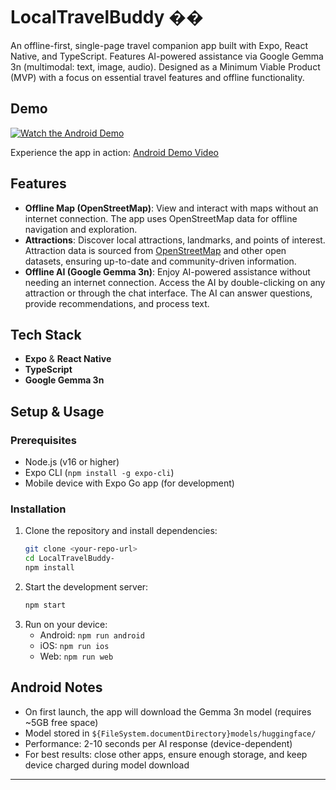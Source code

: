 # LocalTravelBuddy ��️

An offline-first, single-page travel companion app built with Expo, React Native, and TypeScript. Features AI-powered assistance via Google Gemma 3n (multimodal: text, image, audio). Designed as a Minimum Viable Product (MVP) with a focus on essential travel features and offline functionality.

## Demo

[![Watch the Android Demo](https://img.youtube.com/vi/Z4JCz_ihHAE/0.jpg)](https://youtu.be/Z4JCz_ihHAE)

Experience the app in action: [Android Demo Video](https://youtu.be/Z4JCz_ihHAE)

## Features

- **Offline Map (OpenStreetMap)**: View and interact with maps without an internet connection. The app uses OpenStreetMap data for offline navigation and exploration.
- **Attractions**: Discover local attractions, landmarks, and points of interest. Attraction data is sourced from [OpenStreetMap](https://www.openstreetmap.org/) and other open datasets, ensuring up-to-date and community-driven information.
- **Offline AI (Google Gemma 3n)**: Enjoy AI-powered assistance without needing an internet connection. Access the AI by double-clicking on any attraction or through the chat interface. The AI can answer questions, provide recommendations, and process text. 

## Tech Stack

- **Expo** & **React Native**
- **TypeScript**
- **Google Gemma 3n**

## Setup & Usage

### Prerequisites
- Node.js (v16 or higher)
- Expo CLI (`npm install -g expo-cli`)
- Mobile device with Expo Go app (for development)

### Installation
1. Clone the repository and install dependencies:
   ```bash
   git clone <your-repo-url>
   cd LocalTravelBuddy-
   npm install
   ```
2. Start the development server:
   ```bash
   npm start
   ```
3. Run on your device:
   - Android: `npm run android`
   - iOS: `npm run ios`
   - Web: `npm run web`

## Android Notes
- On first launch, the app will download the Gemma 3n model (requires ~5GB free space)
- Model stored in `${FileSystem.documentDirectory}models/huggingface/`
- Performance: 2-10 seconds per AI response (device-dependent)
- For best results: close other apps, ensure enough storage, and keep device charged during model download

---